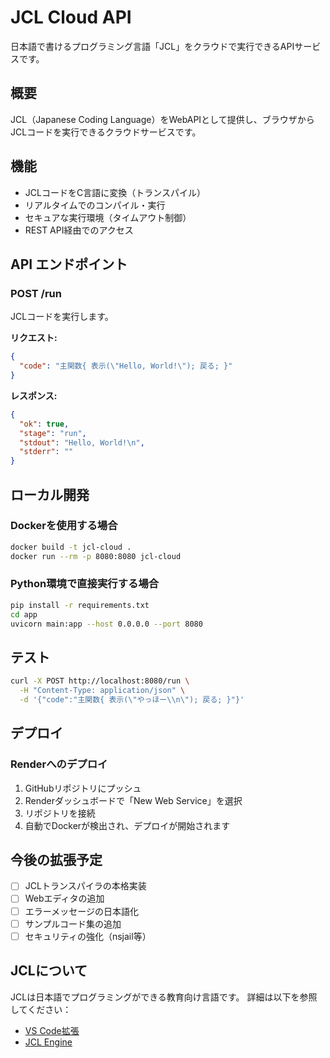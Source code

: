 # JCL Cloud API

日本語で書けるプログラミング言語「JCL」をクラウドで実行できるAPIサービスです。

## 概要

JCL（Japanese Coding Language）をWebAPIとして提供し、ブラウザからJCLコードを実行できるクラウドサービスです。

## 機能

- JCLコードをC言語に変換（トランスパイル）
- リアルタイムでのコンパイル・実行
- セキュアな実行環境（タイムアウト制御）
- REST API経由でのアクセス

## API エンドポイント

### POST /run

JCLコードを実行します。

**リクエスト:**
```json
{
  "code": "主関数{ 表示(\"Hello, World!\"); 戻る; }"
}
```

**レスポンス:**
```json
{
  "ok": true,
  "stage": "run",
  "stdout": "Hello, World!\n",
  "stderr": ""
}
```

## ローカル開発

### Dockerを使用する場合

```bash
docker build -t jcl-cloud .
docker run --rm -p 8080:8080 jcl-cloud
```

### Python環境で直接実行する場合

```bash
pip install -r requirements.txt
cd app
uvicorn main:app --host 0.0.0.0 --port 8080
```

## テスト

```bash
curl -X POST http://localhost:8080/run \
  -H "Content-Type: application/json" \
  -d '{"code":"主関数{ 表示(\"やっほー\\n\"); 戻る; }"}'
```

## デプロイ

### Renderへのデプロイ

1. GitHubリポジトリにプッシュ
2. Renderダッシュボードで「New Web Service」を選択
3. リポジトリを接続
4. 自動でDockerが検出され、デプロイが開始されます

## 今後の拡張予定

- [ ] JCLトランスパイラの本格実装
- [ ] Webエディタの追加
- [ ] エラーメッセージの日本語化
- [ ] サンプルコード集の追加
- [ ] セキュリティの強化（nsjail等）

## JCLについて

JCLは日本語でプログラミングができる教育向け言語です。
詳細は以下を参照してください：

- [VS Code拡張](https://marketplace.visualstudio.com/items?itemName=Studio-Delta.japanese-c-language)
- [JCL Engine](https://github.com/Konoa-1025/JCL-Engine)
